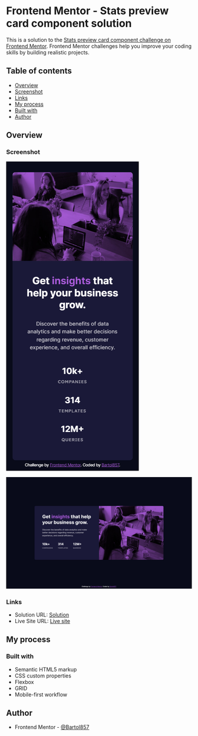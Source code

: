 # Frontend Mentor - Stats preview card component solution

This is a solution to the [Stats preview card component challenge on Frontend Mentor](https://www.frontendmentor.io/challenges/stats-preview-card-component-8JqbgoU62). Frontend Mentor challenges help you improve your coding skills by building realistic projects. 

## Table of contents

- [Overview](#overview)
- [Screenshot](#screenshot)
- [Links](#links)
- [My process](#my-process)
- [Built with](#built-with)
- [Author](#author)

## Overview

### Screenshot

![Mobile](./screenshot-mobile.jpg)

![Desktop](./screenshot-desktop.jpg)

### Links

- Solution URL: [Solution](https://github.com/Bartol857/stats-preview-card-component-challenge)
- Live Site URL: [Live site](https://bartol857.github.io/stats-preview-card-component-challenge/)

## My process

### Built with

- Semantic HTML5 markup
- CSS custom properties
- Flexbox
- GRID
- Mobile-first workflow

## Author

- Frontend Mentor - [@Bartol857](https://www.frontendmentor.io/profile/Bartol857)